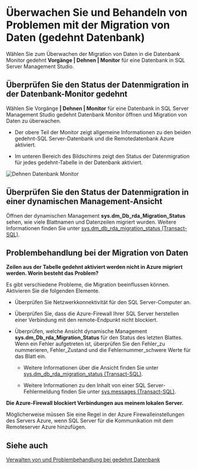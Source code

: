 <properties
    pageTitle="Überwachen und Behandeln von Problemen mit der Migration von Daten (gedehnt Datenbank) | Microsoft Azure"
    description="Erfahren Sie, wie Sie den Status der Datenmigration zu überwachen."
    services="sql-server-stretch-database"
    documentationCenter=""
    authors="douglaslMS"
    manager="jhubbard"
    editor=""/>

<tags
    ms.service="sql-server-stretch-database"
    ms.workload="data-management"
    ms.tgt_pltfrm="na"
    ms.devlang="na"
    ms.topic="article"
    ms.date="06/14/2016"
    ms.author="douglasl"/>

# <a name="monitor-and-troubleshoot-data-migration-stretch-database"></a>Überwachen Sie und Behandeln von Problemen mit der Migration von Daten (gedehnt Datenbank)

Wählen Sie zum Überwachen der Migration von Daten in die Datenbank Monitor gedehnt **Vorgänge | Dehnen | Monitor** für eine Datenbank in SQL Server Management Studio.

## <a name="check-the-status-of-data-migration-in-the-stretch-database-monitor"></a>Überprüfen Sie den Status der Datenmigration in der Datenbank-Monitor gedehnt
Wählen Sie Vorgänge **| Dehnen | Monitor** für eine Datenbank in SQL Server Management Studio gedehnt Datenbank Monitor öffnen und Migration von Daten zu überwachen.

-   Der obere Teil der Monitor zeigt allgemeine Informationen zu den beiden gedehnt\-SQL Server-Datenbank und die Remotedatenbank Azure aktiviert.

-   Im unteren Bereich des Bildschirms zeigt den Status der Datenmigration für jedes gedehnt\-Tabelle in der Datenbank aktiviert.

![Dehnen Datenbank Monitor][StretchMonitorImage1]

## <a name="a-namemigrationacheck-the-status-of-data-migration-in-a-dynamic-management-view"></a><a name="Migration"></a>Überprüfen Sie den Status der Datenmigration in einer dynamischen Management-Ansicht
Öffnen der dynamischen Management **sys.dm\_Db\_rda\_Migration\_Status** sehen, wie viele Blattnamen und Datenzeilen migriert wurden. Weitere Informationen finden Sie unter [sys.dm_db_rda_migration_status (Transact-SQL)](https://msdn.microsoft.com/library/dn935017.aspx).

## <a name="a-namefirewallatroubleshoot-data-migration"></a><a name="Firewall"></a>Problembehandlung bei der Migration von Daten

**Zeilen aus der Tabelle gedehnt aktiviert werden nicht in Azure migriert werden. Worin besteht das Problem?**

Es gibt verschiedene Probleme, die Migration beeinflussen können. Aktivieren Sie die folgenden Elemente.

-   Überprüfen Sie Netzwerkkonnektivität für den SQL Server-Computer an.

-   Überprüfen Sie, dass die Azure-Firewall Ihrer SQL Server herstellen einer Verbindung mit den remote-Endpunkt nicht blockiert.

-   Überprüfen, welche Ansicht dynamische Management **sys.dm\_Db\_rda\_Migration\_Status** für den Status des letzten Blattes. Wenn ein Fehler aufgetreten ist, überprüfen Sie den Fehler\_zu nummerieren, Fehler\_Zustand und die Fehlernummer\_schwere Werte für das Blatt ein.

    -   Weitere Informationen über die Ansicht finden Sie unter [sys.dm_db_rda_migration_status (Transact-SQL)](https://msdn.microsoft.com/library/dn935017.aspx).

    -   Weitere Informationen zu den Inhalt von einer SQL Server-Fehlermeldung finden Sie unter [sys.messages (Transact-SQL)](https://msdn.microsoft.com/library/ms187382.aspx).

**Die Azure-Firewall blockiert Verbindungen aus meinem lokalen Server.**

Möglicherweise müssen Sie eine Regel in der Azure Firewalleinstellungen des Servers Azure, wenn SQL Server für die Kommunikation mit dem Remoteserver Azure hinzufügen.

## <a name="see-also"></a>Siehe auch

[Verwalten von und Problembehandlung bei gedehnt Datenbank](sql-server-stretch-database-manage.md)

<!--Image references-->
[StretchMonitorImage1]: ./media/sql-server-stretch-database-monitor/StretchDBMonitor.png
